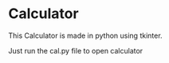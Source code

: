 # Calculator
This Calculator is made in python using tkinter.

Just run the cal.py file to open calculator
